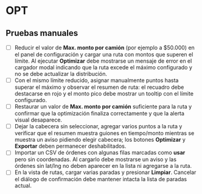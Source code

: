 # OPT

## Pruebas manuales

- [ ] Reducir el valor de **Max. monto por camión** (por ejemplo a $50.000) en el panel de configuración y cargar una ruta con montos que superen el límite. Al ejecutar **Optimizar** debe mostrarse un mensaje de error en el cargador modal indicando que la ruta excede el máximo configurado y no se debe actualizar la distribución.
- [ ] Con el mismo límite reducido, asignar manualmente puntos hasta superar el máximo y observar el resumen de ruta: el recuadro debe destacarse en rojo y el monto pico debe mostrar un tooltip con el límite configurado.
- [ ] Restaurar un valor de **Max. monto por camión** suficiente para la ruta y confirmar que la optimización finaliza correctamente y que la alerta visual desaparece.
- [ ] Dejar la cabecera sin seleccionar, agregar varios puntos a la ruta y verificar que el resumen muestra guiones en tiempo/monto mientras se muestra un aviso pidiendo elegir cabecera; los botones **Optimizar** y **Exportar** deben permanecer deshabilitados.
- [ ] Importar un CSV de órdenes con algunas filas marcadas como **usar** pero sin coordenadas. Al cargarlo debe mostrarse un aviso y las órdenes sin lat/lng no deben aparecer en la lista ni agregarse a la ruta.
- [ ] En la vista de rutas, cargar varias paradas y presionar **Limpiar**. Cancelar el diálogo de confirmación debe mantener intacta la lista de paradas actual.
